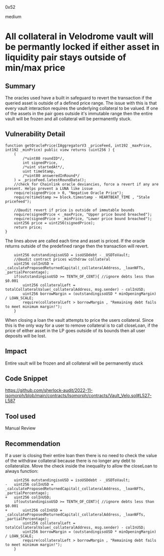 0x52

medium

# All collateral in Velodrome vault will be permantly locked if either asset in liquidity pair stays outside of min/max price

## Summary

The oracles used have a built in safeguard to revert the transaction if the queried asset is outside of a defined price range. The issue with this is that every vault interaction requires the underlying collateral to be valued. If one of the assets in the pair goes outside it's immutable range then the entire vault will be frozen and all collateral will be permanently stuck.

## Vulnerability Detail

    function getOraclePrice(IAggregatorV3 _priceFeed, int192 _maxPrice, int192 _minPrice) public view returns (uint256 ) {
        (
            /*uint80 roundID*/,
            int signedPrice,
            /*uint startedAt*/,
            uint timeStamp,
            /*uint80 answeredInRound*/
        ) = _priceFeed.latestRoundData();
        //check for Chainlink oracle deviancies, force a revert if any are present. Helps prevent a LUNA like issue
        require(signedPrice > 0, "Negative Oracle Price");
        require(timeStamp >= block.timestamp - HEARTBEAT_TIME , "Stale pricefeed");

        //@audit revert if price is outside of immutable bounds
        require(signedPrice < _maxPrice, "Upper price bound breached");
        require(signedPrice > _minPrice, "Lower price bound breached");
        uint256 price = uint256(signedPrice);
        return price;
    }

The lines above are called each time and asset is priced. If the oracle returns outside of the predefined range then the transaction will revert.

        uint256 outstandingisoUSD = isoUSDdebt - _USDToVault;
        //@audit contract prices withdraw collateral
        uint256 colInUSD = _calculateProposedReturnedCapital(_collateralAddress, _loanNFTs, _partialPercentage);
        if(outstandingisoUSD >= TENTH_OF_CENT){ //ignore debts less than $0.001
            uint256 collateralLeft = totalCollateralValue(_collateralAddress, msg.sender) - colInUSD;
            uint256 borrowMargin = (outstandingisoUSD * minOpeningMargin) / LOAN_SCALE;
            require(collateralLeft > borrowMargin , "Remaining debt fails to meet minimum margin!");
        }

When closing a loan the vault attempts to price the users collateral. Since this is the only way for a user to remove collateral is to call closeLoan, if the price of either asset in the LP goes outside of its bounds then all user deposits will be lost. 

## Impact

Entire vault will be frozen and all collateral will be permanently stuck

## Code Snippet

https://github.com/sherlock-audit/2022-11-isomorph/blob/main/contracts/Isomorph/contracts/Vault_Velo.sol#L527-L587

## Tool used

Manual Review

## Recommendation

If a user is closing their entire loan then there is no need to check the value of the withdraw collateral because there is no longer any debt to collateralize. Move the check inside the inequality to allow the closeLoan to always function:

        uint256 outstandingisoUSD = isoUSDdebt - _USDToVault;
    -   uint256 colInUSD = _calculateProposedReturnedCapital(_collateralAddress, _loanNFTs, _partialPercentage);
    +   uint256 colInUSD;
        if(outstandingisoUSD >= TENTH_OF_CENT){ //ignore debts less than $0.001
    +       uint256 colInUSD = _calculateProposedReturnedCapital(_collateralAddress, _loanNFTs, _partialPercentage);
            uint256 collateralLeft = totalCollateralValue(_collateralAddress, msg.sender) - colInUSD;
            uint256 borrowMargin = (outstandingisoUSD * minOpeningMargin) / LOAN_SCALE;
            require(collateralLeft > borrowMargin , "Remaining debt fails to meet minimum margin!");
        }